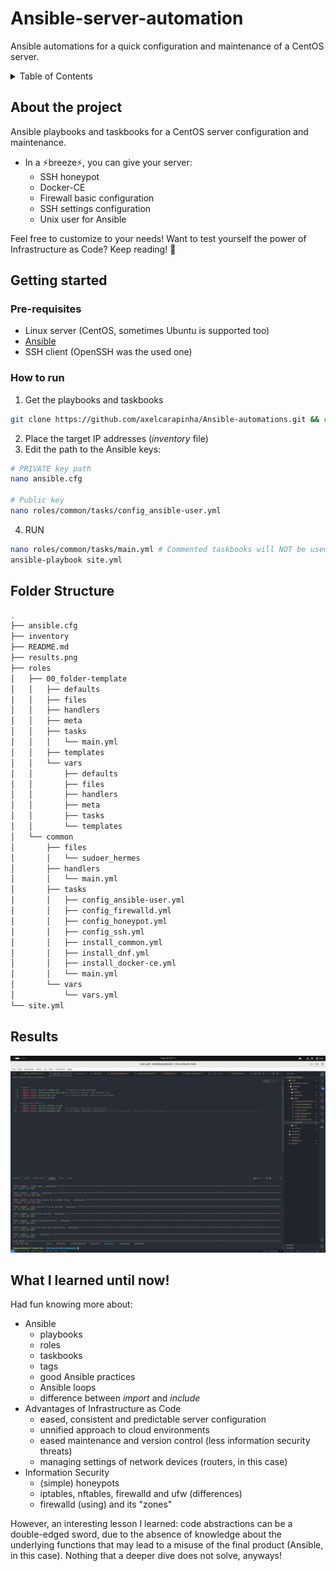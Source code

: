 # Ansible-server-automation
Ansible automations for a quick configuration and maintenance of a CentOS server.

<!-- TABLE OF CONTENTS -->
<details>
  <summary>Table of Contents</summary>
  <ol>
    <li>
      <a href="#about-the-project">About The Project</a>
    </li>
    <li>
      <a href="#getting-started">Getting Started</a>
      <ul>
        <li><a href="#Pre-requisites">Pre-requisites</a></li>
        <li><a href="#How-to-run">How to run</a></li>
      </ul>
    </li>
    <li><a href="#folder-structure">Folder Structure</a></li>
    <li><a href="#results">Results</a></li>
    <li><a href="#what-i-learned-until-now">What I learned until now!</a></li>
  </ol>
</details>

## About the project
Ansible playbooks and taskbooks for a CentOS server configuration and maintenance.
- In a ⚡breeze⚡, you can give your server:
    - SSH honeypot 
    - Docker-CE
    - Firewall basic configuration
    - SSH settings configuration
    - Unix user for Ansible

Feel free to customize to your needs!
Want to test yourself the power of Infrastructure as Code? Keep reading! 🚀


## Getting started 
### Pre-requisites
- Linux server (CentOS, sometimes Ubuntu is supported too)
- <a href="https://docs.ansible.com/ansible/latest/installation_guide/intro_installation.html">Ansible</a> 
- SSH client (OpenSSH was the used one)
  
### How to run 
1. Get the playbooks and taskbooks
```zsh
git clone https://github.com/axelcarapinha/Ansible-automations.git && cd Ansible-automations
```
2. Place the target IP addresses (_inventory_ file)
3. Edit the path to the Ansible keys:
```sh
# PRIVATE key path
nano ansible.cfg

# Public key
nano roles/common/tasks/config_ansible-user.yml
```
4. RUN
```sh
nano roles/common/tasks/main.yml # Commented taskbooks will NOT be used (OPTIONAL)
ansible-playbook site.yml
```

## Folder Structure
```sh
.
├── ansible.cfg
├── inventory
├── README.md
├── results.png
├── roles
│   ├── 00_folder-template
│   │   ├── defaults
│   │   ├── files
│   │   ├── handlers
│   │   ├── meta
│   │   ├── tasks
│   │   │   └── main.yml
│   │   ├── templates
│   │   └── vars
│   │       ├── defaults
│   │       ├── files
│   │       ├── handlers
│   │       ├── meta
│   │       ├── tasks
│   │       └── templates
│   └── common
│       ├── files
│       │   └── sudoer_hermes
│       ├── handlers
│       │   └── main.yml
│       ├── tasks
│       │   ├── config_ansible-user.yml
│       │   ├── config_firewalld.yml
│       │   ├── config_honeypot.yml
│       │   ├── config_ssh.yml
│       │   ├── install_common.yml
│       │   ├── install_dnf.yml
│       │   ├── install_docker-ce.yml
│       │   └── main.yml
│       └── vars
│           └── vars.yml
└── site.yml
```

## Results
![Sample results with a CentOS Azure virtual machine](results.png)

## What I learned until now!
Had fun knowing more about:
- Ansible
  - playbooks
  - roles
  - taskbooks
  - tags
  - good Ansible practices
  - Ansible loops
  - difference between _import_ and _include_
- Advantages of Infrastructure as Code
  - eased, consistent and predictable server configuration
  - unnified approach to cloud environments
  - eased maintenance and version control (less information security threats)
  - managing settings of network devices (routers, in this case)
- Information Security
  - (simple) honeypots 
  - iptables, nftables, firewalld and ufw (differences)
  - firewalld (using) and its "zones"

However, an interesting lesson I learned: code abstractions can be a double-edged sword, due to the absence of knowledge about the underlying functions that may lead to a misuse of the final product (Ansible, in this case). Nothing that a deeper dive does not solve, anyways!
